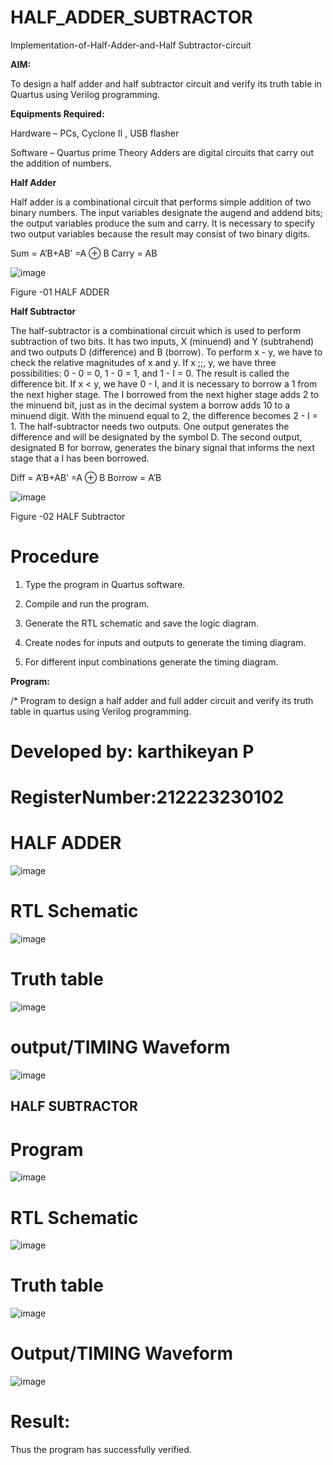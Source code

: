 # HALF_ADDER_SUBTRACTOR

Implementation-of-Half-Adder-and-Half Subtractor-circuit

**AIM:**

To design a half adder and half subtractor circuit and verify its truth table in Quartus using Verilog programming.

**Equipments Required:**

Hardware – PCs, Cyclone II , USB flasher 

Software – Quartus prime Theory Adders are digital circuits that carry out the addition of numbers.

**Half Adder**

Half adder is a combinational circuit that performs simple addition of two binary numbers. The input variables designate the augend and addend bits; the output variables produce the sum and carry. It is necessary to specify two output variables because the result may consist of two binary digits.

Sum = A’B+AB’ =A ⊕ B Carry = AB

![image](https://github.com/naavaneetha/HALF_ADDER_SUBTRACTOR/assets/154305477/bd4a0b2c-cdbc-4184-ab08-81578f121e1f)

Figure -01 HALF ADDER

**Half Subtractor**

The half-subtractor is a combinational circuit which is used to perform subtraction of two bits. It has two inputs, X (minuend) and Y (subtrahend) and two outputs D (difference) and B (borrow). To perform x - y, we have to check the relative magnitudes of x and y. If x ;;, y, we have three possibilities: 0 - 0 = 0, 1 - 0 = 1, and 1 - I = 0. The result is called the difference bit. If x < y, we have 0 - I, and it is necessary to borrow a 1 from the next higher stage. The I borrowed from the next higher stage adds 2 to the minuend bit, just as in the decimal system a borrow adds 10 to a minuend digit. With the minuend equal to 2, the difference becomes 2 - I = 1. The half-subtractor needs two outputs. One output generates the difference and will be designated by the symbol D. The second output, designated B for borrow, generates the binary signal that informs the next stage that a I has been borrowed. 

Diff = A’B+AB’ =A ⊕ B
Borrow = A’B

 ![image](https://github.com/naavaneetha/HALF_ADDER_SUBTRACTOR/assets/154305477/d76b099c-513f-4e7c-843a-e2fd028a531a)

Figure -02 HALF Subtractor

# Procedure

1.	Type the program in Quartus software.

2.	Compile and run the program.

3.	Generate the RTL schematic and save the logic diagram.

4.	Create nodes for inputs and outputs to generate the timing diagram.

5.	For different input combinations generate the timing diagram.


**Program:**

/* Program to design a half adder and full adder circuit and verify its truth table in quartus using Verilog programming.

# Developed by: karthikeyan P
# RegisterNumber:212223230102
# HALF ADDER
![image](https://github.com/karthikeyanpachiyappan/HALF_ADDER_SUBTRACTOR/assets/155143878/c196885d-6ec4-418b-ac12-c4f743fa576b)

# RTL Schematic
![image](https://github.com/karthikeyanpachiyappan/HALF_ADDER_SUBTRACTOR/assets/155143878/228a7577-ae5e-461c-a9c9-3e31c59d5396)

# Truth table
![image](https://github.com/karthikeyanpachiyappan/HALF_ADDER_SUBTRACTOR/assets/155143878/d3931159-5031-4e6d-8cf6-f09135df42f5)


# output/TIMING Waveform
![image](https://github.com/karthikeyanpachiyappan/HALF_ADDER_SUBTRACTOR/assets/155143878/3939eef1-70e8-4746-b60c-6aa0d6fd802a)

## HALF SUBTRACTOR
# Program
![image](https://github.com/karthikeyanpachiyappan/HALF_ADDER_SUBTRACTOR/assets/155143878/df967c55-e319-40a5-8861-1c9854084499)

# RTL Schematic
![image](https://github.com/karthikeyanpachiyappan/HALF_ADDER_SUBTRACTOR/assets/155143878/2dbd959a-28f1-4538-9ba6-ec98a00af99c)

# Truth table
![image](https://github.com/karthikeyanpachiyappan/HALF_ADDER_SUBTRACTOR/assets/155143878/7345c9a5-5b3a-482c-9183-c7eb407e34f9)

# Output/TIMING Waveform
![image](https://github.com/karthikeyanpachiyappan/HALF_ADDER_SUBTRACTOR/assets/155143878/109dc8cb-9849-46f4-a36a-f0edd933929a)

# Result:
Thus the program has successfully verified.
